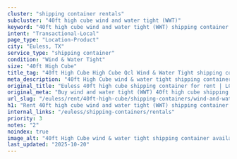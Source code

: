 ```yaml
---
cluster: "shipping container rentals"
subcluster: "40ft high cube wind and water tight (WWT)"
keyword: "40ft high cube wind and water tight (WWT) shipping container for rent Euless, TX"
intent: "Transactional-Local"
page_type: "Location-Product"
city: "Euless, TX"
service_type: "shipping container"
condition: "Wind & Water Tight"
size: "40ft High Cube"
title_tag: "40ft High Cube High Cube Qcl Wind & Water Tight shipping container Sales in Euless | LC Container"
meta_description: "40ft High Cube wind & water tight shipping container sales in Euless. High cube containers with extra height. Fast delivery, competitive pricing. Serving shipping containers area. Quote ID: DKA. Call (214) 524-4168 for your free quote today."
original_title: "Euless 40ft high cube shipping container for rent | LC"
original_meta: "Buy wind and water tight (WWT) 40ft high cube shipping container rent with local delivery in Euless, TX. LC Container — local Since 2003. Request a fast quote today."
url_slug: "/euless/rent/40ft-high-cube/shipping-containers/wind-and-water-tight-wwt"
h1: "Rent 40ft high cube wind and water tight (WWT) shipping container in Euless"
internal_links: "/euless/shipping-containers/rentals"
priority: 3
notes: "2"
noindex: true
image_alt: "40ft High Cube wind & water tight shipping container available for delivery in Euless"
last_updated: "2025-10-20"
---
```


<!-- TODO: Add unique city/inventory copy, images, and internal links here. -->
